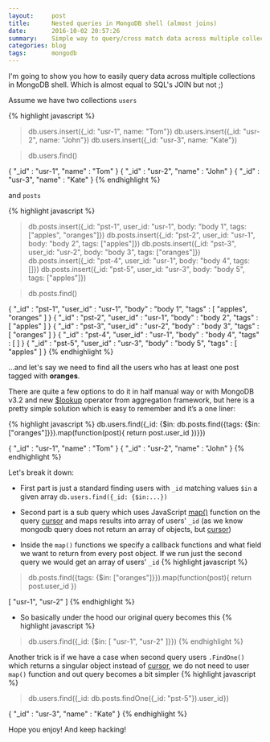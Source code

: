 ```yaml
---
layout:     post
title:      Nested queries in MongoDB shell (almost joins)
date:       2016-10-02 20:57:26
summary:    Simple way to query/cross match data across multiple collections.
categories: blog
tags:       mongodb
---
```


I'm going to show you how to easily query data across multiple collections in MongoDB shell. Which is almost equal to SQL's JOIN but not ;)

Assume we have two collections `users`

{% highlight javascript %}
> db.users.insert({_id: "usr-1", name: "Tom"})
> db.users.insert({_id: "usr-2", name: "John"})
> db.users.insert({_id: "usr-3", name: "Kate"})

> db.users.find()

{ "_id" : "usr-1", "name" : "Tom" }
{ "_id" : "usr-2", "name" : "John" }
{ "_id" : "usr-3", "name" : "Kate" }
{% endhighlight %}

 and `posts`

{% highlight javascript %}
> db.posts.insert({_id: "pst-1", user_id: "usr-1", body: "body 1", tags: ["apples", "oranges"]})
> db.posts.insert({_id: "pst-2", user_id: "usr-1", body: "body 2", tags: ["apples"]})
> db.posts.insert({_id: "pst-3", user_id: "usr-2", body: "body 3", tags: ["oranges"]})
> db.posts.insert({_id: "pst-4", user_id: "usr-1", body: "body 4", tags: []})
> db.posts.insert({_id: "pst-5", user_id: "usr-3", body: "body 5", tags: ["apples"]})

> db.posts.find()

{ "_id" : "pst-1", "user_id" : "usr-1", "body" : "body 1", "tags" : [ "apples", "oranges" ] }
{ "_id" : "pst-2", "user_id" : "usr-1", "body" : "body 2", "tags" : [ "apples" ] }
{ "_id" : "pst-3", "user_id" : "usr-2", "body" : "body 3", "tags" : [ "oranges" ] }
{ "_id" : "pst-4", "user_id" : "usr-1", "body" : "body 4", "tags" : [ ] }
{ "_id" : "pst-5", "user_id" : "usr-3", "body" : "body 5", "tags" : [ "apples" ] }
{% endhighlight %}

...and let's say we need to find all the users who has at least one post tagged with **oranges**.

There are quite a few options to do it in half manual way or with MongoDB v3.2 and new
[$lookup](https://docs.mongodb.com/manual/reference/operator/aggregation/lookup/) operator from aggregation framework,
but here is a pretty simple solution which is easy to remember and it’s a one liner:

{% highlight javascript %}
db.users.find({_id: {$in: db.posts.find({tags: {$in: ["oranges"]}}).map(function(post){ return post.user_id })}})

{ "_id" : "usr-1", "name" : "Tom" }
{ "_id" : "usr-2", "name" : "John" }
{% endhighlight %}

Let's break it down:

* First part is just a standard finding users with `_id` matching values `$in` a given array `db.users.find({_id: {$in:...})`

* Second part is a sub query which uses JavaScript [map()](https://developer.mozilla.org/en-US/docs/Web/JavaScript/Reference/Global_Objects/Map) function on the query
[cursor](https://docs.mongodb.com/manual/tutorial/iterate-a-cursor/) and maps results into array of users' `_id`
(as we know mongodb query does not return an array of objects, but [cursor](https://docs.mongodb.com/manual/tutorial/iterate-a-cursor/))

* Inside the `map()` functions we specify a callback functions and what field we want to return from every post object. If we run just the second query we would get an array of users' `_id`
{% highlight javascript %}
> db.posts.find({tags: {$in: ["oranges"]}}).map(function(post){ return post.user_id })

[ "usr-1", "usr-2" ]
{% endhighlight %}

* So basically under the hood our original query becomes this
{% highlight javascript %}
> db.users.find({_id: {$in: [ "usr-1", "usr-2" ]}})
{% endhighlight %}

Another trick is if we have a case when second query users `.FindOne()` which returns a singular object instead of [cursor](https://docs.mongodb.com/manual/tutorial/iterate-a-cursor/), we do not need to user `map()` function and out query becomes a bit simpler
{% highlight javascript %}
> db.users.find({_id: db.posts.findOne({_id: "pst-5"}).user_id})

{ "_id" : "usr-3", "name" : "Kate" }
{% endhighlight %}

Hope you enjoy! And keep hacking!